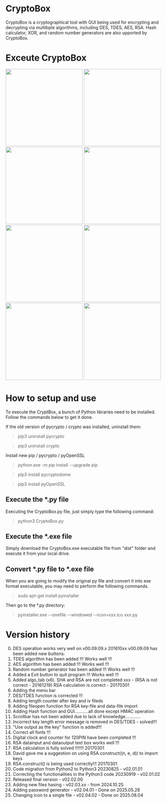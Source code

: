 # CryptoBox 
CryptoBox is a cryptographical tool with GUI being used for encrypting and decrypting via multibple algorithms, including DES, TDES, AES, RSA. 
Hash calculator, XOR, and random number generators are also upported by CryptoBox.

# Exceute CryptoBox
<img src="https://github.com/xnigel/CryptoBox_vPy3.x/blob/main/demo/01_DES_TDES.png" width =250> <img src="https://github.com/xnigel/CryptoBox_vPy3.x/blob/main/demo/02_AES.png" width =250>
<img src="https://github.com/xnigel/CryptoBox_vPy3.x/blob/main/demo/03_RSA_gen.png" width =250> <img src="https://github.com/xnigel/CryptoBox_vPy3.x/blob/main/demo/04_RSA_enc.png" width =250>
<img src="https://github.com/xnigel/CryptoBox_vPy3.x/blob/main/demo/05_hash.png" width =250> <img src="https://github.com/xnigel/CryptoBox_vPy3.x/blob/main/demo/06_XOR.png" width =250>
<img src="https://github.com/xnigel/CryptoBox_vPy3.x/blob/main/demo/07_RNG_gen.png" width =250> <img src="https://github.com/xnigel/CryptoBox_vPy3.x/blob/main/demo/08_PWD_gen.png" width =250>

# How to setup and use
To execute the CryptBox, a bunch of Python libraries need to be installed. Follow the commands below to get it done.

If the old version of pycrypto / crypto was installed, uninstall them:
>pip3 uninstall pycrypto

>pip3 uninstall crypto

Install new pip / pycrypto / pyOpenSSL
>python.exe -m pip install --upgrade pip

>pip3 install pycryptodome

>pip3 install pyOpenSSL

## Execute the *.py file
Executing the CryptoBox.py file, just simply type the following command:
>python3 CryptoBox.py

## Execute the *.exe file
Simply download the CryptoBox.exe executable file from "dist" folder and execute it from your local drive.

## Convert *.py file to *.exe file
When you are going to modify the original py file and convert it into exe format executable, you may need to perform the following commands.
>sudo apt-get install pyinstaller

Then go to the *.py directory:
>pyinstaller.exe --onefile --windowed --icon=xxx.ico xxx.py

# Version history
00. DES operation works very well on v00.09.09.x 201610xx
    v00.09.09 has been added new buttons:
01. TDES algorithm has been added !!! Works well !!!
02. AES  algorithm has been added !!! Works well !!!
03. Random number generator has been added !!! Works well !!!
04. Added a Exit button to quit program !!! Works well !!!
05. Added algo_tab (x6). SHA and RSA are not completed xxx - (RSA is not correct - 20161219)
    RSA calculation is correct - 20170301
06. Adding the menu bar
07. DES/TDES function is corrected !!!
08. Adding length counter after key and iv fileds
09. Adding fileopen function for RSA key-file and data-file import
10. Adding Hash function and GUI...........all done except HMAC operation
11. Scrollbar has not been added due to lack of knowledge............
12. Incorrect key length error message is removed in DES/TDES - solved!!!
13. "Use output as the key" function is added!!!
14. Correct all fonts !!!
15. Digital clock and counter for 120PIN have been completed !!!
16. RSA datainput and dataoutput text box works well !!!
17. RSA calculation is fully solved !!!!!!! 20170301
18. David gave me a suggestion on using RSA.construct((n, e, d)) to import keys
19. RSA.construct() is being used correctly!!! 20170301
20. Code migration from Python2 to Python3 20230825 - v02.01.01
21. Correcting the functionalities in the Python3 code 20230919 - v02.01.02
22. Released final version - v02.02.00
23. Adding new files hasing - v02.03.xx - from 2024.10.25
24. Adding password generator - v02.04.01 - Done on 2025.05.28
25. Changing icon to a single file - v02.04.02 - Done on 2025.08.04     